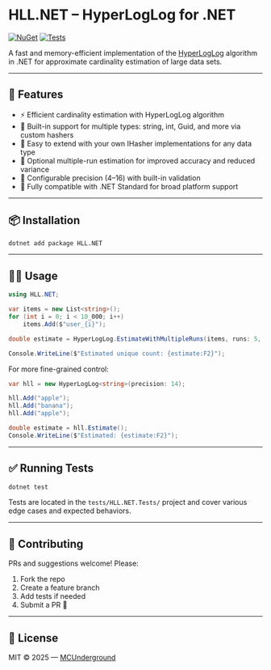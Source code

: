 # HLL.NET – HyperLogLog for .NET

[![NuGet](https://img.shields.io/nuget/v/HLL.NET.svg?label=NuGet&color=blue)](https://www.nuget.org/packages/HLL.NET)
[![Tests](https://github.com/MCUnderground/HLL.NET/actions/workflows/tests.yml/badge.svg)](https://github.com/MCUnderground/HLL.NET/actions)

A fast and memory-efficient implementation of the [HyperLogLog](https://en.wikipedia.org/wiki/HyperLogLog) algorithm in .NET for approximate cardinality estimation of large data sets.

---

## 🚀 Features

- ⚡ Efficient cardinality estimation with HyperLogLog algorithm
- 🧠 Built-in support for multiple types: string, int, Guid, and more via custom hashers
- 🔧 Easy to extend with your own IHasher<T> implementations for any data type
- 🧪 Optional multiple-run estimation for improved accuracy and reduced variance
- 🧱 Configurable precision (4–16) with built-in validation
- 💼 Fully compatible with .NET Standard for broad platform support

---

## 📦 Installation

```bash
dotnet add package HLL.NET
```

---

## 🧑‍💻 Usage

```csharp
using HLL.NET;

var items = new List<string>();
for (int i = 0; i < 10_000; i++)
    items.Add($"user_{i}");

double estimate = HyperLogLog.EstimateWithMultipleRuns(items, runs: 5, precision: 14);

Console.WriteLine($"Estimated unique count: {estimate:F2}");
```

For more fine-grained control:

```csharp
var hll = new HyperLogLog<string>(precision: 14);

hll.Add("apple");
hll.Add("banana");
hll.Add("apple");

double estimate = hll.Estimate();
Console.WriteLine($"Estimated: {estimate:F2}");
```

---

## ✅ Running Tests

```bash
dotnet test
```

Tests are located in the `tests/HLL.NET.Tests/` project and cover various edge cases and expected behaviors.

---

## 🤝 Contributing

PRs and suggestions welcome! Please:

1. Fork the repo
2. Create a feature branch
3. Add tests if needed
4. Submit a PR 🚀

---

## 📄 License

MIT © 2025 — [MCUnderground](https://github.com/MCUnderground)

